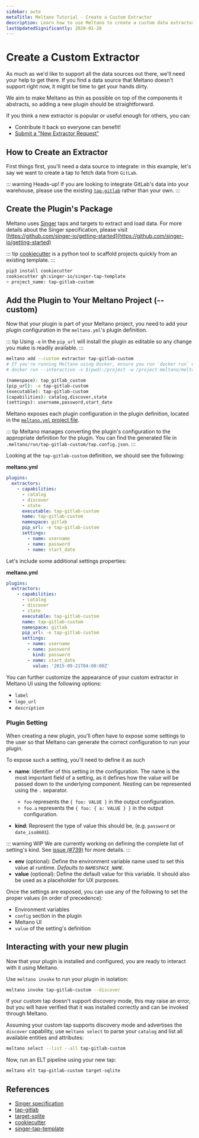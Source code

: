 ```yaml
---
sidebar: auto
metaTitle: Meltano Tutorial - Create a Custom Extractor
description: Learn how to use Meltano to create a custom data extractor.
lastUpdatedSignificantly: 2020-01-20
---
```


# Create a Custom Extractor

As much as we'd like to support all the data sources out there, we'll need your help to get there. If you find a data source that Meltano doesn't support right now, it might be time to get your hands dirty.

We aim to make Meltano as thin as possible on top of the components it abstracts, so adding a new plugin should be straightforward.

If you think a new extractor is popular or useful enough for others, you can:

- Contribute it back so everyone can benefit!
- [Submit a "New Extractor Request"](https://gitlab.com/meltano/meltano/issues/new?issue[title]=New%20Extractor%20Request&issuable_template=feature_proposal)

## How to Create an Extractor

First things first, you'll need a data source to integrate: in this example, let's say we want to create a tap to fetch data from `GitLab`.

::: warning Heads-up!
If you are looking to integrate GitLab's data into your warehouse, please use the existing [`tap-gitlab`](/plugins/extractors/gitlab.html) rather than your own.
:::

## Create the Plugin's Package

Meltano uses [Singer](https://singer.io) taps and targets to extract and load data. For more details about the Singer specification, please visit [https://github.com/singer-io/getting-started](https://github.com/singer-io/getting-started)

::: tip
[cookiecutter](https://cookiecutter.readthedocs.io/en/latest/) is a python tool to scaffold projects quickly from an existing template.
:::

```bash
pip3 install cookiecutter
cookiecutter gh:singer-io/singer-tap-template
> project_name: tap-gitlab-custom
```

## Add the Plugin to Your Meltano Project (--custom)

Now that your plugin is part of your Meltano project, you need to add your plugin configuration in the `meltano.yml`'s plugin definition.

::: tip
Using `-e` in the `pip_url` will install the plugin as editable so any change you make is readily available.
:::

```bash
meltano add --custom extractor tap-gitlab-custom
# If you're running Meltano using Docker, ensure you run `docker run` with `--interactive` to allow `namespace` etc to be set:
# docker run --interactive -v $(pwd):/project -w /project meltano/meltano add --custom extractor tap-gitlab-custom

(namespace): tap_gitlab_custom
(pip_url): -e tap-gitlab-custom
(executable): tap-gitlab-custom
(capabilities): catalog,discover,state
(settings): username,password,start_date
```

Meltano exposes each plugin configuration in the plugin definition, located in the [`meltano.yml` project file](/docs/project.html#meltano-yml-project-file).

::: tip
Meltano manages converting the plugin's configuration to the appropriate definition for the plugin. You can find the generated file in `.meltano/run/tap-gitlab-custom/tap.config.json`.
:::

Looking at the `tap-gitlab-custom` definition, we should see the following:

**meltano.yml**

```yaml
plugins:
  extractors:
    - capabilities:
      - catalog
      - discover
      - state
      executable: tap-gitlab-custom
      name: tap-gitlab-custom
      namespace: gitlab
      pip_url: -e tap-gitlab-custom
      settings:
        - name: username
        - name: password
        - name: start_date
```

Let's include some additional settings properties:

**meltano.yml**

```yaml
plugins:
  extractors:
    - capabilities:
      - catalog
      - discover
      - state
      executable: tap-gitlab-custom
      name: tap-gitlab-custom
      namespace: gitlab
      pip_url: -e tap-gitlab-custom
      settings:
        - name: username
        - name: password
          kind: password
        - name: start_date
          value: '2015-09-21T04:00:00Z'
```

You can further customize the appearance of your custom extractor in Meltano UI using the following options:

- `label`
- `logo_url`
- `description`

### Plugin Setting

When creating a new plugin, you'll often have to expose some settings to the user so that Meltano can generate the correct configuration to run your plugin.

To expose such a setting, you'll need to define it as such

- **name**: Identifier of this setting in the configuration.
  The name is the most important field of a setting, as it defines how the value will be passed down to the underlying component.
  Nesting can be represented using the `.` separator.

  - `foo` represents the `{ foo: VALUE }` in the output configuration.
  - `foo.a` represents the `{ foo: { a: VALUE } }` in the output configuration.

- **kind**: Represent the type of value this should be, (e.g. `password` or `date_iso8601`).

::: warning WIP
We are currently working on defining the complete list of setting's kind. See [issue (#739)](https://gitlab.com/meltano/meltano/issues/739) for more details.
:::

- **env** (optional): Define the environment variable name used to set this value at runtime. _Defaults to `NAMESPACE_NAME`_.
- **value** (optional): Define the default value for this variable. It should also be used as a placeholder for UX purposes.

Once the settings are exposed, you can use any of the following to set the proper values (in order of precedence):

- Environment variables
- `config` section in the plugin
- Meltano UI
- `value` of the setting's definition

## Interacting with your new plugin

Now that your plugin is installed and configured, you are ready to interact with it using Meltano.

Use `meltano invoke` to run your plugin in isolation:

```bash
meltano invoke tap-gitlab-custom --discover
```

If your custom tap doesn't support discovery mode, this may raise an error, but you will have verified that it was installed correctly and can be invoked through Meltano.

Assuming your custom tap supports discovery mode and advertises the `discover` capability,
use `meltano select` to parse your `catalog` and list all available entities and attributes:

```bash
meltano select --list --all tap-gitlab-custom
```

Now, run an ELT pipeline using your new tap:

```bash
meltano elt tap-gitlab-custom target-sqlite
```

## References

- [Singer specification](https://github.com/singer-io/getting-started/blob/master/docs/SPEC.md#singer-specification)
- [tap-gitlab](https://gitlab.com/meltano/tap-gitlab)
- [target-sqlite](https://gitlab.com/meltano/target-sqlite)
- [cookiecutter](https://github.com/audreyr/cookiecutter)
- [singer-tap-template](https://github.com/singer-io/singer-tap-template)
